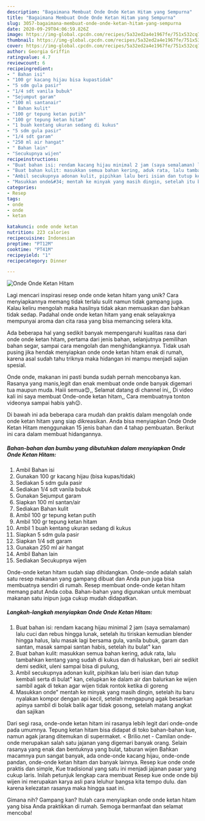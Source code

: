 ```yaml
---
description: "Bagaimana Membuat Onde Onde Ketan Hitam yang Sempurna"
title: "Bagaimana Membuat Onde Onde Ketan Hitam yang Sempurna"
slug: 3057-bagaimana-membuat-onde-onde-ketan-hitam-yang-sempurna
date: 2020-09-29T04:06:59.826Z
image: https://img-global.cpcdn.com/recipes/5a32ed2a4e1967fe/751x532cq70/onde-onde-ketan-hitam-foto-resep-utama.jpg
thumbnail: https://img-global.cpcdn.com/recipes/5a32ed2a4e1967fe/751x532cq70/onde-onde-ketan-hitam-foto-resep-utama.jpg
cover: https://img-global.cpcdn.com/recipes/5a32ed2a4e1967fe/751x532cq70/onde-onde-ketan-hitam-foto-resep-utama.jpg
author: Georgia Griffin
ratingvalue: 4.7
reviewcount: 6
recipeingredient:
- " Bahan isi"
- "100 gr kacang hijau bisa kupastidak"
- "5 sdm gula pasir"
- "1/4 sdt vanila bubuk"
- "Sejumput garam"
- "100 ml santanair"
- " Bahan kulit"
- "100 gr tepung ketan putih"
- "100 gr tepung ketan hitam"
- "1 buah kentang ukuran sedang di kukus"
- "5 sdm gula pasir"
- "1/4 sdt garam"
- "250 ml air hangat"
- " Bahan lain"
- "Secukupnya wijen"
recipeinstructions:
- "Buat bahan isi: rendam kacang hijau minimal 2 jam (saya semalaman) lalu cuci dan rebus hingga lunak, setelah itu tiriskan kemudian blender hingga halus, lalu masak lagi bersama gula, vanila bubuk, garam dan santan, masak sampai santan habis, setelah itu bulat&#34; kan"
- "Buat bahan kulit: masukkan semua bahan kering, aduk rata, lalu tambahkan kentang yang sudah di kukus dan di haluskan, beri air sedikit demi sedikit, uleni sampai bisa di pulung,"
- "Ambil secukupnya adonan kulit, pipihkan lalu beri isian dan tutup kembali serta di bulat&#34; kan, celupkan ke dalam air dan balurkan ke wijen sambil agak di tekan agar wijen tidak rontok ketika di goreng"
- "Masukkan onde&#34; mentah ke minyak yang masih dingin, setelah itu baru nyalakan kompor dengan api kecil, setelah mengapung agak besarkan apinya sambil di bolak balik agar tidak gosong, setelah matang angkat dan sajikan"
categories:
- Resep
tags:
- onde
- onde
- ketan

katakunci: onde onde ketan 
nutrition: 223 calories
recipecuisine: Indonesian
preptime: "PT12M"
cooktime: "PT41M"
recipeyield: "1"
recipecategory: Dinner

---
```



![Onde Onde Ketan Hitam](https://img-global.cpcdn.com/recipes/5a32ed2a4e1967fe/751x532cq70/onde-onde-ketan-hitam-foto-resep-utama.jpg)

Lagi mencari inspirasi resep onde onde ketan hitam yang unik? Cara menyiapkannya memang tidak terlalu sulit namun tidak gampang juga. Kalau keliru mengolah maka hasilnya tidak akan memuaskan dan bahkan tidak sedap. Padahal onde onde ketan hitam yang enak selayaknya mempunyai aroma dan cita rasa yang bisa memancing selera kita.

Ada beberapa hal yang sedikit banyak mempengaruhi kualitas rasa dari onde onde ketan hitam, pertama dari jenis bahan, selanjutnya pemilihan bahan segar, sampai cara mengolah dan menghidangkannya. Tidak usah pusing jika hendak menyiapkan onde onde ketan hitam enak di rumah, karena asal sudah tahu triknya maka hidangan ini mampu menjadi sajian spesial.

Onde onde, makanan ini pasti bunda sudah pernah mencobanya kan. Rasanya yang manis,legit dan enak membuat onde onde banyak digemari tua maupun muda. Haiii semua😊,, Selamat datang di channel ini,, Di video kali ini saya membuat Onde-onde ketan hitam,, Cara membuatnya tonton videonya sampai habis yah😉.


Di bawah ini ada beberapa cara mudah dan praktis dalam mengolah onde onde ketan hitam yang siap dikreasikan. Anda bisa menyiapkan Onde Onde Ketan Hitam menggunakan 15 jenis bahan dan 4 tahap pembuatan. Berikut ini cara dalam membuat hidangannya.

<!--inarticleads1-->

##### Bahan-bahan dan bumbu yang dibutuhkan dalam menyiapkan Onde Onde Ketan Hitam:

1. Ambil  Bahan isi
1. Gunakan 100 gr kacang hijau (bisa kupas/tidak)
1. Sediakan 5 sdm gula pasir
1. Sediakan 1/4 sdt vanila bubuk
1. Gunakan Sejumput garam
1. Siapkan 100 ml santan/air
1. Sediakan  Bahan kulit
1. Ambil 100 gr tepung ketan putih
1. Ambil 100 gr tepung ketan hitam
1. Ambil 1 buah kentang ukuran sedang di kukus
1. Siapkan 5 sdm gula pasir
1. Siapkan 1/4 sdt garam
1. Gunakan 250 ml air hangat
1. Ambil  Bahan lain
1. Sediakan Secukupnya wijen


Onde-onde ketan hitam sudah siap dihidangkan. Onde-onde adalah salah satu resep makanan yang gampang dibuat dan Anda pun juga bisa membuatnya sendiri di rumah. Resep membuat onde-onde ketan hitam memang patut Anda coba. Bahan-bahan yang digunakan untuk membuat makanan satu inipun juga cukup mudah didapatkan. 

<!--inarticleads2-->

##### Langkah-langkah menyiapkan Onde Onde Ketan Hitam:

1. Buat bahan isi: rendam kacang hijau minimal 2 jam (saya semalaman) lalu cuci dan rebus hingga lunak, setelah itu tiriskan kemudian blender hingga halus, lalu masak lagi bersama gula, vanila bubuk, garam dan santan, masak sampai santan habis, setelah itu bulat&#34; kan
1. Buat bahan kulit: masukkan semua bahan kering, aduk rata, lalu tambahkan kentang yang sudah di kukus dan di haluskan, beri air sedikit demi sedikit, uleni sampai bisa di pulung,
1. Ambil secukupnya adonan kulit, pipihkan lalu beri isian dan tutup kembali serta di bulat&#34; kan, celupkan ke dalam air dan balurkan ke wijen sambil agak di tekan agar wijen tidak rontok ketika di goreng
1. Masukkan onde&#34; mentah ke minyak yang masih dingin, setelah itu baru nyalakan kompor dengan api kecil, setelah mengapung agak besarkan apinya sambil di bolak balik agar tidak gosong, setelah matang angkat dan sajikan


Dari segi rasa, onde-onde ketan hitam ini rasanya lebih legit dari onde-onde pada umumnya. Tepung ketan hitam bisa didapat di toko bahan-bahan kue, namun agak jarang ditemukan di supermaket. &lt;  Brilio.net - Camilan onde-onde merupakan salah satu jajanan yang digemari banyak orang. Selain rasanya yang enak dan bentuknya yang bulat, taburan wijen Bahkan macamnya pun sangat banyak, ada onde-onde kacang hijau, onde-onde pandan, onde-onde ketan hitam dan banyak lainnya. Resep kue onde onde praktis dan simple, Kue tradisional yang satu ini menjadi jajanan pasar yang cukup laris. Inilah petunjuk lengkap cara membuat Resep kue onde onde biji wijen ini merupakan karya asli para leluhur bangsa kita tempo dulu. dan karena kelezatan rasanya maka hingga saat ini. 

Gimana nih? Gampang kan? Itulah cara menyiapkan onde onde ketan hitam yang bisa Anda praktikkan di rumah. Semoga bermanfaat dan selamat mencoba!
